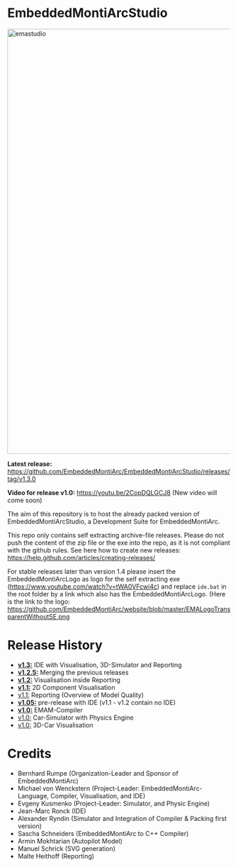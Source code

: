 # EmbeddedMontiArcStudio

<img width="960" alt="emastudio" src="https://user-images.githubusercontent.com/30497492/37244360-2c4f5ac0-2488-11e8-8110-a35906afd89e.PNG">

**Latest release:** https://github.com/EmbeddedMontiArc/EmbeddedMontiArcStudio/releases/tag/v1.3.0

**Video for release v1.0:** https://youtu.be/2CopDQLGCJ8
(New video will come soon)

The aim of this repository is to host the already packed version of EmbeddedMontiArcStudio, a Development Suite for EmbeddedMontiArc. 

This repo only contains self extracting archive-file releases. Please do not push the content of the zip file or the exe into the repo, as it is not compliant with the github rules.
See here how to create new releases: https://help.github.com/articles/creating-releases/

For stable releases later than version 1.4 please insert the EmbeddedMontiArcLogo as logo for the self extracting exe (https://www.youtube.com/watch?v=tWA0VFcwi4c) and replace `ide.bat` in the root folder by a link which also has the EmbeddedMontiArcLogo. (Here is the link to the logo: https://github.com/EmbeddedMontiArc/website/blob/master/EMALogoTransparentWithoutSE.png

Release History
=======
* **[v1.3:](https://github.com/EmbeddedMontiArc/EmbeddedMontiArcStudio/releases/tag/v1.3.0)** IDE with Visualisation, 3D-Simulator and Reporting
* **[v1.2.5:](https://github.com/EmbeddedMontiArc/EmbeddedMontiArcStudio/releases/tag/v1.2.5)** Merging the previous releases
* **[v1.2:](https://github.com/EmbeddedMontiArc/EmbeddedMontiArcStudio/releases/tag/v1.2)** Visualisation inside Reporting
* **[v1.1:](https://github.com/EmbeddedMontiArc/EmbeddedMontiArcStudio/releases/tag/v1.1)** 2D Component Visualisation
* [v1.1:](https://github.com/EmbeddedMontiArc/EmbeddedMontiArcStudio/releases/tag/v1.1) Reporting (Overview of Model Quality)
* **[v1.05:](https://github.com/EmbeddedMontiArc/EmbeddedMontiArcStudio/releases/tag/v1.05)** pre-release with IDE (v1.1 - v1.2 contain no IDE)
* **[v1.0:](https://github.com/EmbeddedMontiArc/EmbeddedMontiArcStudio/releases/tag/v1.0)** EMAM-Compiler
* [v1.0:](https://github.com/EmbeddedMontiArc/EmbeddedMontiArcStudio/releases/tag/v1.0) Car-Simulator with Physics Engine
* [v1.0:](https://github.com/EmbeddedMontiArc/EmbeddedMontiArcStudio/releases/tag/v1.0) 3D-Car Visualisation



Credits
=======
* Bernhard Rumpe (Organization-Leader and Sponsor of EmbeddedMontiArc)
* Michael von Wenckstern (Project-Leader: EmbeddedMontiArc-Language, Compiler, Visualisation, and IDE)
* Evgeny Kusmenko (Project-Leader: Simulator, and Physic Engine)
* Jean-Marc Ronck (IDE)
* Alexander Ryndin (Simulator and Integration of Compiler & Packing first version)
* Sascha Schneiders (EmbeddedMontiArc to C++ Compiler)
* Armin Mokhtarian (Autopilot Model)
* Manuel Schrick (SVG generation)
* Malte Heithoff (Reporting)

